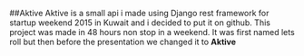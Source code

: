 ##Aktive
Aktive is a small api i made using Django rest framework for startup weekend 2015 in Kuwait and i decided to put it on github.
This project was made in 48 hours non stop in a weekend. It was first named lets roll but then before the presentation we changed it to **Aktive**

